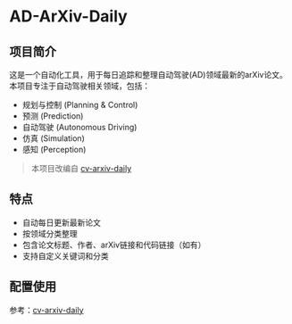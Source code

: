 # AD-ArXiv-Daily

## 项目简介

这是一个自动化工具，用于每日追踪和整理自动驾驶(AD)领域最新的arXiv论文。本项目专注于自动驾驶相关领域，包括：
- 规划与控制 (Planning & Control)
- 预测 (Prediction) 
- 自动驾驶 (Autonomous Driving)
- 仿真 (Simulation)
- 感知 (Perception)

> 本项目改编自 [cv-arxiv-daily](https://github.com/Vincentqyw/cv-arxiv-daily)

## 特点
- 自动每日更新最新论文
- 按领域分类整理
- 包含论文标题、作者、arXiv链接和代码链接（如有）
- 支持自定义关键词和分类

## 配置使用

参考：[cv-arxiv-daily](https://github.com/Vincentqyw/cv-arxiv-daily/blob/main/docs/README.md)
